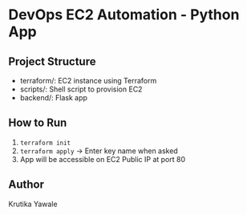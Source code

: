 # DevOps EC2 Automation - Python App

## Project Structure

- terraform/: EC2 instance using Terraform
- scripts/: Shell script to provision EC2
- backend/: Flask app

## How to Run

1. `terraform init`
2. `terraform apply` → Enter key name when asked
3. App will be accessible on EC2 Public IP at port 80

## Author

Krutika Yawale
